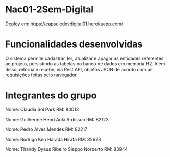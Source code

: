 # Nac01-2Sem-Digital

Deploy em: https://capsuledevdigital01.herokuapp.com/

# Funcionalidades desenvolvidas

O sistema permite cadastrar, ler, atualizar e apagar as entidades referentes ao projeto, persistindo as tabelas no banco de dados em memória H2. Além disso, retorna e recebe, via Rest API, objetos JSON de acordo com as requisições feitas pelo navegador.

# Integrantes do grupo

Nome: Claudia Sol Park 
RM: 84013

Nome: Guilherme Henri Aoki Ardisson 
RM: 82123

Nome: Pedro Alves Mendes 
RM: 82217

Nome: Rodrigo Ken Harada Hirata 
RM: 82673

Nome: Thandy Dyaus Ribeiro Siappo Norberto 
RM: 83944

